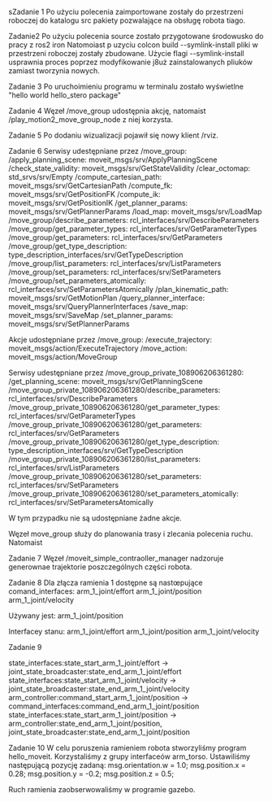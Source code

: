 sZadanie 1
Po użyciu polecenia zaimportowane zostały do przestrzeni roboczej do katalogu src pakiety pozwalające na obsługę robota tiago.

Zadanie2 
Po użyciu polecenia source zostało przygotowane środowusko do pracy z ros2 iron 
Natomoiast p uzyciu colcon build --symlink-install pliki w przestrzeni roboczej zostały zbudowane. Użycie flagi --symlink-install usprawnia proces poprzez modyfikowanie j8uż zainstalowanych pliuków zamiast tworzynia nowych.

Zadanie 3
Po uruchoimieniu programu w terminalu zostało wyświetlne "hello world hello_stero package"

Zadanie 4 
Węzeł /move_group udostępnia akcję, natomaist /play_motion2_move_group_node z niej korzysta.

Zadanie 5 
Po dodaniu wizualizacji pojawił się nowy klient /rviz. 

Zadanie 6 
Serwisy udestępniane przez /move_group:
    /apply_planning_scene: moveit_msgs/srv/ApplyPlanningScene
    /check_state_validity: moveit_msgs/srv/GetStateValidity
    /clear_octomap: std_srvs/srv/Empty
    /compute_cartesian_path: moveit_msgs/srv/GetCartesianPath
    /compute_fk: moveit_msgs/srv/GetPositionFK
    /compute_ik: moveit_msgs/srv/GetPositionIK
    /get_planner_params: moveit_msgs/srv/GetPlannerParams
    /load_map: moveit_msgs/srv/LoadMap
    /move_group/describe_parameters: rcl_interfaces/srv/DescribeParameters
    /move_group/get_parameter_types: rcl_interfaces/srv/GetParameterTypes
    /move_group/get_parameters: rcl_interfaces/srv/GetParameters
    /move_group/get_type_description: type_description_interfaces/srv/GetTypeDescription
    /move_group/list_parameters: rcl_interfaces/srv/ListParameters
    /move_group/set_parameters: rcl_interfaces/srv/SetParameters
    /move_group/set_parameters_atomically: rcl_interfaces/srv/SetParametersAtomically
    /plan_kinematic_path: moveit_msgs/srv/GetMotionPlan
    /query_planner_interface: moveit_msgs/srv/QueryPlannerInterfaces
    /save_map: moveit_msgs/srv/SaveMap
    /set_planner_params: moveit_msgs/srv/SetPlannerParams

Akcje udostępniane przez /move_group:
    /execute_trajectory: moveit_msgs/action/ExecuteTrajectory
    /move_action: moveit_msgs/action/MoveGroup


Serwisy udestępniane przez /move_group_private_108906206361280:
    /get_planning_scene: moveit_msgs/srv/GetPlanningScene
    /move_group_private_108906206361280/describe_parameters: rcl_interfaces/srv/DescribeParameters
    /move_group_private_108906206361280/get_parameter_types: rcl_interfaces/srv/GetParameterTypes
    /move_group_private_108906206361280/get_parameters: rcl_interfaces/srv/GetParameters
    /move_group_private_108906206361280/get_type_description: type_description_interfaces/srv/GetTypeDescription
    /move_group_private_108906206361280/list_parameters: rcl_interfaces/srv/ListParameters
    /move_group_private_108906206361280/set_parameters: rcl_interfaces/srv/SetParameters
    /move_group_private_108906206361280/set_parameters_atomically: rcl_interfaces/srv/SetParametersAtomically

W tym przypadku nie są udostępniane żadne akcje.

Węzeł move_group służy do planowania trasy i zlecania polecenia ruchu. Natomaist


Zadanie 7
Węzeł /moveit_simple_contraoller_manager nadzoruje generownae trajektorie poszczególnych części robota.

Zadanie 8
Dla złącza ramienia 1 dostępne są nastœpujące comand_interfaces:
    arm_1_joint/effort 
	arm_1_joint/position 
	arm_1_joint/velocity

Używany jest: arm_1_joint/position 

Interfacey stanu:
    arm_1_joint/effort
	arm_1_joint/position
	arm_1_joint/velocity


Zadanie 9

state_interfaces:state_start_arm_1_joint/effort -> joint_state_broadcaster:state_end_arm_1_joint/effort
state_interfaces:state_start_arm_1_joint/velocity -> joint_state_broadcaster:state_end_arm_1_joint/velocity
arm_controller:command_start_arm_1_joint/position -> command_interfaces:command_end_arm_1_joint/position
state_interfaces:state_start_arm_1_joint/position -> arm_controller:state_end_arm_1_joint/position, joint_state_broadcaster:state_end_arm_1_joint/position


Zadanie 10
W celu poruszenia ramieniem robota stworzyliśmy program hello_moveit. Korzystaliśmy z grupy interfaceów arm_torso. Ustawiliśmy następującą pozycję zadaną: 
msg.orientation.w = 1.0;
  msg.position.x = 0.28;
  msg.position.y = -0.2;
  msg.position.z = 0.5;

Ruch ramienia zaobserwowaliśmy w programie gazebo.




